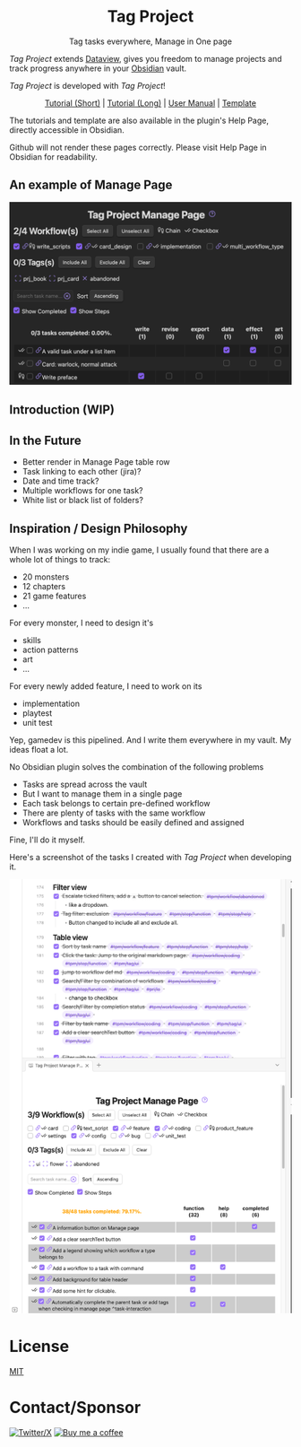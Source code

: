 <h1 align="center">Tag Project</h1>
<p align="center">Tag tasks everywhere, Manage in One page</p>

*Tag Project* extends [Dataview](https://github.com/blacksmithgu/obsidian-dataview), gives you freedom to manage
projects and track progress anywhere in your [Obsidian](https://obsidian.md/) vault.

*Tag Project* is developed with *Tag Project*!



<p align="center"><a href="http://htmlpreview.github.io/?https://github.com/Odaimoko/tag-project/blob/master/docs/tutorial-short.md">Tutorial (Short)</a> | <a href="http://htmlpreview.github.io/?https://github.com/Odaimoko/tag-project/blob/master/docs/tutorial-long.md">Tutorial (Long)</a> | <a href="/docs/user_manual.md">User Manual</a> | <a href="http://htmlpreview.github.io/?https://github.com/Odaimoko/tag-project/blob/master/docs/template.md">Template</a></p>

The tutorials and template are also available in the plugin's Help Page, directly accessible in Obsidian.

Github will not render these pages correctly. Please visit Help Page in Obsidian for readability.

## An example of Manage Page

![Alt text](docs/manage-page-example.png)



## Introduction (WIP)

<!-- ### Installation

1. In Obsidian, open Settings > Community plugins > Browse.
1. Search for "Tag Project" by Odaimoko.
1. Select Install. -->

## In the Future

- Better render in Manage Page table row
- Task linking to each other (jira)?
- Date and time track?
- Multiple workflows for one task?
- White list or black list of folders?

## Inspiration / Design Philosophy

When I was working on my indie game, I usually found that there are a whole lot of things to track:

- 20 monsters
- 12 chapters
- 21 game features
- ...

For every monster, I need to design it's

- skills
- action patterns
- art
- ...

For every newly added feature, I need to work on its

- implementation
- playtest
- unit test

Yep, gamedev is this pipelined.
And I write them everywhere in my vault. My ideas float a lot.

No Obsidian plugin solves the combination of the following problems

- Tasks are spread across the vault
- But I want to manage them in a single page
- Each task belongs to certain pre-defined workflow
- There are plenty of tasks with the same workflow
- Workflows and tasks should be easily defined and assigned

Fine, I'll do it myself.

Here's a screenshot of the tasks I created with *Tag Project* when developing it.

![Tag Project Development](docs/image.png)



# License

[MIT](LICENSE)

# Contact/Sponsor

[![Twitter/X](https://img.shields.io/badge/TianFF14-white?logo=twitter)](https://twitter.com/TianFF14)
[![Buy me a coffee](https://img.shields.io/badge/-buy_me_a%C2%A0coffee-white?logo=kofi)](https://ko-fi.com/odaimoko)